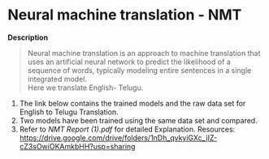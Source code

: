 # Neural machine translation - NMT
**Description**
>Neural machine translation is an approach to machine translation that uses an artificial neural network to predict the likelihood of a sequence of words, typically modeling entire sentences in a single integrated model.  
>Here we translate English- Telugu.
1. The link below contains the trained models and the raw data set for English to Telugu Translation.
2. Two models have been trained using the same data set and compared.
3. Refer to _NMT Report (1).pdf_ for detailed Explanation.
Resources: https://drive.google.com/drive/folders/1nDh_qvkyiGXc_jIZ-cZ3sOwiOKAmkbHH?usp=sharing 
